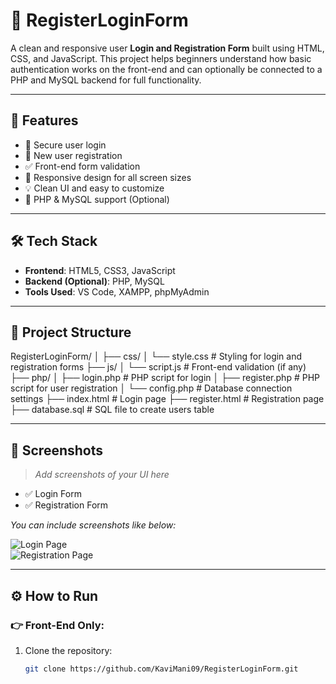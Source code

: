 # 📝 RegisterLoginForm

A clean and responsive user **Login and Registration Form** built using HTML, CSS, and JavaScript. This project helps beginners understand how basic authentication works on the front-end and can optionally be connected to a PHP and MySQL backend for full functionality.

---

## 🚀 Features

- 🔐 Secure user login
- 👤 New user registration
- ✅ Front-end form validation
- 📱 Responsive design for all screen sizes
- 💡 Clean UI and easy to customize
- 💾 PHP & MySQL support (Optional)

---

## 🛠 Tech Stack

- **Frontend**: HTML5, CSS3, JavaScript
- **Backend (Optional)**: PHP, MySQL
- **Tools Used**: VS Code, XAMPP, phpMyAdmin

---

## 📂 Project Structure
RegisterLoginForm/
│
├── css/
│ └── style.css # Styling for login and registration forms
├── js/
│ └── script.js # Front-end validation (if any)
├── php/
│ ├── login.php # PHP script for login
│ ├── register.php # PHP script for user registration
│ └── config.php # Database connection settings
├── index.html # Login page
├── register.html # Registration page
├── database.sql # SQL file to create users table

---

## 📸 Screenshots

> _Add screenshots of your UI here_

- ✅ Login Form  
- ✅ Registration Form  

_You can include screenshots like below:_

![Login Page](screenshots/login.png)  
![Registration Page](screenshots/register.png)

---

## ⚙️ How to Run

### 👉 Front-End Only:

1. Clone the repository:
   ```bash
   git clone https://github.com/KaviMani09/RegisterLoginForm.git
